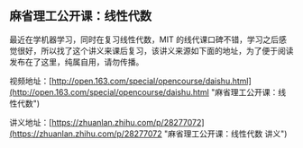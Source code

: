 ## 麻省理工公开课：线性代数

最近在学机器学习，同时在复习线性代数，MIT 的线代课口碑不错，学习之后感觉很好，所以找了这个讲义来课后复习，该讲义来源如下面的地址，为了便于阅读发布在了这里，纯属自用，请勿传播。

视频地址：[http://open.163.com/special/opencourse/daishu.html](http://open.163.com/special/opencourse/daishu.html "麻省理工公开课：线性代数")

讲义地址：[https://zhuanlan.zhihu.com/p/28277072](https://zhuanlan.zhihu.com/p/28277072 "麻省理工公开课：线性代数 讲义")

